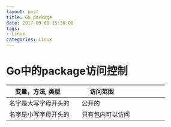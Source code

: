 ```yaml
---
layout: post
title: Go package
date: 2017-03-08 15:30:00
tags:
- Linux
categories: Linux
---
```


# Go中的package访问控制
| 变量，方法, 类型         | 访问范围                           |
| ---------------------- | --------------------------------- |
| 名字是大写字母开头的      | 公开的                             |
| 名字是小写字母开头的      | 只有包内可以访问                     |


